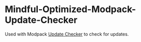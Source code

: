 # Mindful-Optimized-Modpack-Update-Checker
Used with Modpack [Update Checker](https://modrinth.com/mod/modpack-update-checker) to check for updates.

